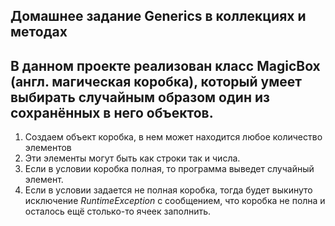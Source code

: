 ## Домашнее задание Generics в коллекциях и методах

## В данном проекте реализован класс MagicBox (англ. магическая коробка), который умеет выбирать случайным образом один из сохранённых в него объектов.
1. Создаем объект коробка, в нем может находится любое количество элементов
2. Эти элементы могут быть как строки так и числа.
3. Если в условии коробка полная, то программа выведет случайный элемент.
4. Если в условии задается не полная коробка, тогда будет выкинуто исключение 
*RuntimeException* с сообщением, что коробка не полна и осталось ещё столько-то 
ячеек заполнить.
